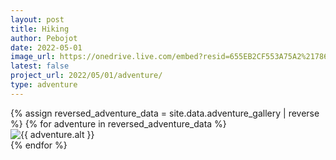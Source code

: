 ```yaml
---
layout: post
title: Hiking
author: Pebojot
date: 2022-05-01
image_url: https://onedrive.live.com/embed?resid=655EB2CF553A75A2%217861&authkey=%21AHXT-pJfSAFMIr0
latest: false
project_url: 2022/05/01/adventure/
type: adventure
---
```


<div class="container">
  <div class="row">
    {% assign reversed_adventure_data = site.data.adventure_gallery | reverse %}
    {% for adventure in reversed_adventure_data %}
      <div class="col-md-4 mt-3 col-lg-3">
        <!-- Image thumbnail -->
        <img src="{{ adventure.src }}" class="img-fluid custom-full-page-image" alt="{{ adventure.alt }}">
      </div>
    {% endfor %}
  </div>
</div>
